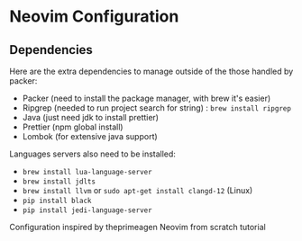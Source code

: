 # Neovim Configuration


## Dependencies
Here are the extra dependencies to manage outside of the those handled by packer: 
+ Packer (need to install the package manager, with brew it's easier)
+ Ripgrep (needed to run project search for string) : `brew install ripgrep`
+ Java (just need jdk to install prettier)
+ Prettier (npm global install)
+ Lombok (for extensive java support)

Languages servers also need to be installed:
+ `brew install lua-language-server`
+ `brew install jdlts`
+ `brew install llvm` or `sudo apt-get install clangd-12` (Linux)
+ `pip install black`
+ `pip install jedi-language-server`


Configuration inspired by theprimeagen Neovim from scratch tutorial
